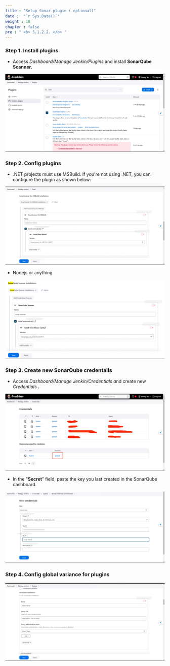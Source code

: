 ```yaml
---
title : "Setup Sonar plugin ( optional)"
date :  "`r Sys.Date()`" 
weight : 18
chapter : false
pre : " <b> 5.1.2.2. </b> "
---
```

### Step 1. Install plugins

- Access *Dashboard/Manage Jenkin/Plugins* and install **SonarQube Scanner.**

![2.png](210e856d-5b0f-4fd7-aa39-aa8c891958d8.png)

### Step 2. Config plugins

- .NET projects must use MSBuild. If you're not using .NET, you can configure the plugin as shown below:

![3.png](70489a43-09ee-49a1-a854-f8931a16975f.png)

- Nodejs or anything

![image.png](image.png)

### Step 3. Create new SonarQube credentails

- Access *Dashboard/Manage Jenkin/Credentials a*nd create new *Credentials*  **.**

![5.png](f3e638e2-a76d-4d2c-b26f-9457b103dbf6.png)

- In the "**Secret**" field, paste the key you last created in the SonarQube dashboard.

![6.png](51f22949-95ea-4a20-94de-fef3029ce692.png)

### Step 4. Config global variance for plugins

![7.png](3078cd74-802f-4ceb-9efa-0c5868ce908b.png)